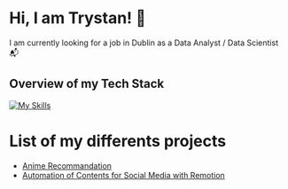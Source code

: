 # Hi, I am Trystan! 👋

I am currently looking for a job in Dublin as a Data Analyst / Data Scientist 📬

## Overview of my Tech Stack
[![My Skills](https://skillicons.dev/icons?i=py,r,pytorch,gradle,sklearn,tensorflow)](https://skillicons.dev)

# List of my differents projects

- [Anime Recommandation](https://www.kaggle.com/code/trystanmarissal/recommandation-for-animes)
- [Automation of Contents for Social Media with Remotion](https://wtrystan.github.io/automation_remotion)
